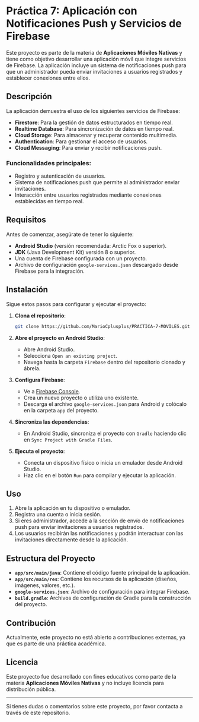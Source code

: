 # Práctica 7: Aplicación con Notificaciones Push y Servicios de Firebase

Este proyecto es parte de la materia de **Aplicaciones Móviles Nativas** y tiene como objetivo desarrollar una aplicación móvil que integre servicios de Firebase. La aplicación incluye un sistema de notificaciones push para que un administrador pueda enviar invitaciones a usuarios registrados y establecer conexiones entre ellos.

## Descripción
La aplicación demuestra el uso de los siguientes servicios de Firebase:

- **Firestore**: Para la gestión de datos estructurados en tiempo real.
- **Realtime Database**: Para sincronización de datos en tiempo real.
- **Cloud Storage**: Para almacenar y recuperar contenido multimedia.
- **Authentication**: Para gestionar el acceso de usuarios.
- **Cloud Messaging**: Para enviar y recibir notificaciones push.

### Funcionalidades principales:
- Registro y autenticación de usuarios.
- Sistema de notificaciones push que permite al administrador enviar invitaciones.
- Interacción entre usuarios registrados mediante conexiones establecidas en tiempo real.

## Requisitos
Antes de comenzar, asegúrate de tener lo siguiente:

- **Android Studio** (versión recomendada: Arctic Fox o superior).
- **JDK** (Java Development Kit) versión 8 o superior.
- Una cuenta de Firebase configurada con un proyecto.
- Archivo de configuración `google-services.json` descargado desde Firebase para la integración.

## Instalación
Sigue estos pasos para configurar y ejecutar el proyecto:

1. **Clona el repositorio**:
   ```bash
   git clone https://github.com/MarioCplusplus/PRACTICA-7-MOVILES.git
   ```

2. **Abre el proyecto en Android Studio**:
   - Abre Android Studio.
   - Selecciona `Open an existing project`.
   - Navega hasta la carpeta `Firebase` dentro del repositorio clonado y ábrela.

3. **Configura Firebase**:
   - Ve a [Firebase Console](https://console.firebase.google.com/).
   - Crea un nuevo proyecto o utiliza uno existente.
   - Descarga el archivo `google-services.json` para Android y colócalo en la carpeta `app` del proyecto.

4. **Sincroniza las dependencias**:
   - En Android Studio, sincroniza el proyecto con `Gradle` haciendo clic en `Sync Project with Gradle Files`.

5. **Ejecuta el proyecto**:
   - Conecta un dispositivo físico o inicia un emulador desde Android Studio.
   - Haz clic en el botón `Run` para compilar y ejecutar la aplicación.

## Uso
1. Abre la aplicación en tu dispositivo o emulador.
2. Registra una cuenta o inicia sesión.
3. Si eres administrador, accede a la sección de envío de notificaciones push para enviar invitaciones a usuarios registrados.
4. Los usuarios recibirán las notificaciones y podrán interactuar con las invitaciones directamente desde la aplicación.

## Estructura del Proyecto
- **`app/src/main/java`**: Contiene el código fuente principal de la aplicación.
- **`app/src/main/res`**: Contiene los recursos de la aplicación (diseños, imágenes, valores, etc.).
- **`google-services.json`**: Archivo de configuración para integrar Firebase.
- **`build.gradle`**: Archivos de configuración de Gradle para la construcción del proyecto.

## Contribución
Actualmente, este proyecto no está abierto a contribuciones externas, ya que es parte de una práctica académica.

## Licencia
Este proyecto fue desarrollado con fines educativos como parte de la materia **Aplicaciones Móviles Nativas** y no incluye licencia para distribución pública.

---

Si tienes dudas o comentarios sobre este proyecto, por favor contacta a través de este repositorio.
